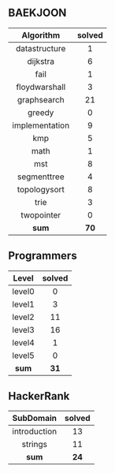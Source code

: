 ## BAEKJOON
|    Algorithm    | solved |
| :-------------: | :----: |
|datastructure|1|
|dijkstra|6|
|fail|1|
|floydwarshall|3|
|graphsearch|21|
|greedy|0|
|implementation|9|
|kmp|5|
|math|1|
|mst|8|
|segmenttree|4|
|topologysort|8|
|trie|3|
|twopointer|0|
| **sum** | **70**|

## Programmers
|    Level    | solved |
| :-------------: | :----: |
|level0|0|
|level1|3|
|level2|11|
|level3|16|
|level4|1|
|level5|0|
| **sum** | **31**|

## HackerRank
|    SubDomain    | solved |
| :-------------: | :----: |
|introduction|13|
|strings|11|
| **sum** | **24**|

